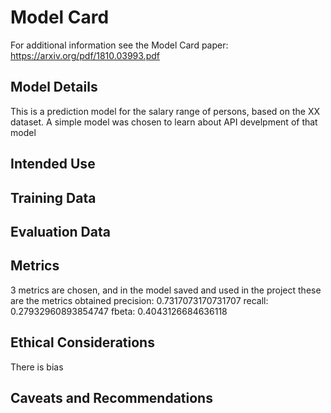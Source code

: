 # Model Card

For additional information see the Model Card paper: https://arxiv.org/pdf/1810.03993.pdf

## Model Details
This is a prediction model for the salary range of persons, based on the XX dataset.
A simple model was chosen to learn about API develpment of that model
## Intended Use

## Training Data

## Evaluation Data

## Metrics
3 metrics are chosen, and in the model saved and used in the project these are the metrics
obtained
precision: 0.7317073170731707
recall: 0.27932960893854747
fbeta: 0.4043126684636118

## Ethical Considerations
There is bias

## Caveats and Recommendations
